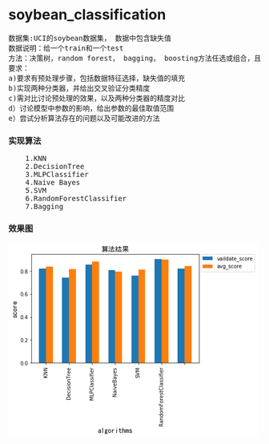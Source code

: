 # soybean_classification
<pre>数据集:UCI的soybean数据集， 数据中包含缺失值
数据说明：给一个train和一个test
方法：决策树，random forest， bagging， boosting方法任选或组合，且不限于上述方法
要求：
a)要求有预处理步骤，包括数据特征选择，缺失值的填充
b)实现两种分类器，并给出交叉验证分类精度
c)需对比讨论预处理的效果，以及两种分类器的精度对比
d）讨论模型中参数的影响，给出参数的最佳取值范围
e）尝试分析算法存在的问题以及可能改进的方法
</pre>
<h3>实现算法</h3>
<pre>
	1.KNN
	2.DecisionTree
	3.MLPClassifier
	4.Naive Bayes
	5.SVM
	6.RandomForestClassifier
	7.Bagging
</pre>
<h3>效果图</h3>
<p><img src="https://github.com/CSerxzm/soybean_classification/blob/xzm/image_result/image.png" alt="图片加载中"/></p>
